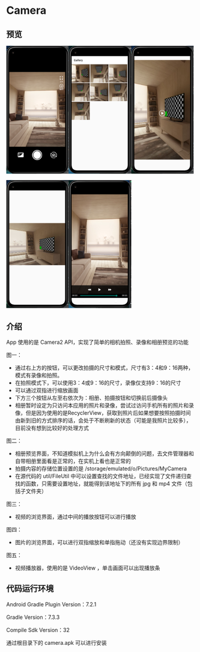 # Camera

## 预览

<img src="/screenshot/screenshot1.png" width="33%"/><img src="/screenshot/screenshot2.png" width="33%" /><img src="/screenshot/screenshot3.png" width="33%;" />

<img src="/screenshot/screenshot4.png" width="33%;" /><img src="/screenshot/screenshot5.png" width="33%;" />

## 介绍

App 使用的是 Camera2 API，实现了简单的相机拍照、录像和相册预览的功能

图一：

- 通过右上方的按钮，可以更改拍摄的尺寸和模式，尺寸有3：4和9：16两种，模式有录像和拍照。
- 在拍照模式下，可以使用3：4或9：16的尺寸，录像仅支持9：16的尺寸
- 可以通过双指进行缩放画面
- 下方三个按钮从左至右依次为：相册、拍摄按钮和切换前后摄像头
- 相册暂时设定为只访问本应用的照片和录像，尝试过访问手机所有的照片和录像，但是因为使用的是RecyclerView，获取到照片后如果想要按照拍摄时间由新到旧的方式排序的话，会处于不断刷新的状态（可能是我照片比较多），目前没有想到比较好的处理方式

图二：

- 相册预览界面，不知道模拟机上为什么会有方向颠倒的问题，去文件管理器和自带相册里面看是正常的，在实机上看也是正常的
- 拍摄内容的存储位置设置的是 /storage/emulated/o/Pictures/MyCamera
- 在源代码的 util/FileUtil 中可以设置查找的文件地址，已经实现了文件递归查找的函数，只需要设置地址，就能得到该地址下的所有 jpg 和 mp4 文件（包括子文件夹）

图三：

- 视频的浏览界面，通过中间的播放按钮可以进行播放

图四：

- 图片的浏览界面，可以进行双指缩放和单指拖动（还没有实现边界限制）

图五：

- 视频播放器，使用的是 VideoView ，单击画面可以出现播放条

## 代码运行环境

Android Gradle Plugin Version：7.2.1

Gradle Version：7.3.3

Compile Sdk Version：32

通过根目录下的 camera.apk 可以进行安装